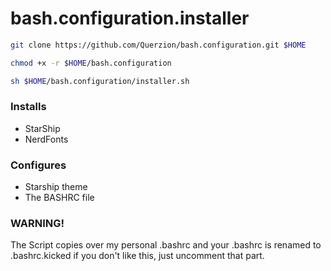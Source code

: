 # bash.configuration.installer
```bash
git clone https://github.com/Querzion/bash.configuration.git $HOME
```
```bash
chmod +x -r $HOME/bash.configuration
```
```bash
sh $HOME/bash.configuration/installer.sh
```
### Installs 
  -  StarShip
  -  NerdFonts
### Configures 
  -  Starship theme
  -  The BASHRC file

### WARNING!
The Script copies over my personal .bashrc and your .bashrc is renamed to .bashrc.kicked if you don't like this, just uncomment that part.
